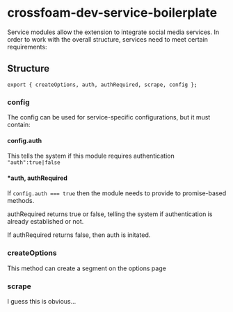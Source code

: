 # crossfoam-dev-service-boilerplate

Service modules allow the extension to integrate social media services. In order to work with the overall structure, services need to meet certain requirements:

## Structure

``
export { createOptions, auth, authRequired, scrape, config };
``

### config

The config can be used for service-specific configurations, but it must contain:

#### config.auth

This tells the system if this module requires authentication
``
"auth":true|false
``

#### \*auth, authRequired

If `config.auth === true` then the module needs to provide to promise-based methods.

authRequired returns true or false, telling the system if authentication is already established or not.

If authRequired returns false, then auth is initated.

### createOptions

This method can create a segment on the options page

### scrape

I guess this is obvious...